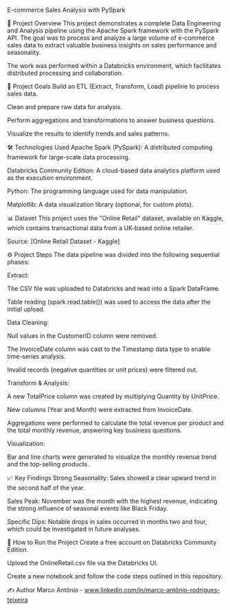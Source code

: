 E-commerce Sales Analysis with PySpark

📝 Project Overview
This project demonstrates a complete Data Engineering and Analysis pipeline using the Apache Spark framework with the PySpark API. The goal was to process and analyze a large volume of e-commerce sales data to extract valuable business insights on sales performance and seasonality.

The work was performed within a Databricks environment, which facilitates distributed processing and collaboration.

🎯 Project Goals
Build an ETL (Extract, Transform, Load) pipeline to process sales data.

Clean and prepare raw data for analysis.

Perform aggregations and transformations to answer business questions.

Visualize the results to identify trends and sales patterns.

🛠️ Technologies Used
Apache Spark (PySpark): A distributed computing framework for large-scale data processing.

Databricks Community Edition: A cloud-based data analytics platform used as the execution environment.

Python: The programming language used for data manipulation.

Matplotlib: A data visualization library (optional, for custom plots).

📊 Dataset
This project uses the "Online Retail" dataset, available on Kaggle, which contains transactional data from a UK-based online retailer.

Source: [Online Retail Dataset - Kaggle]

⚙️ Project Steps
The data pipeline was divided into the following sequential phases:

Extract:

The CSV file was uploaded to Databricks and read into a Spark DataFrame.

Table reading (spark.read.table()) was used to access the data after the initial upload.

Data Cleaning:

Null values in the CustomerID column were removed.

The InvoiceDate column was cast to the Timestamp data type to enable time-series analysis.

Invalid records (negative quantities or unit prices) were filtered out.

Transform & Analysis:

A new TotalPrice column was created by multiplying Quantity by UnitPrice.

New columns (Year and Month) were extracted from InvoiceDate.

Aggregations were performed to calculate the total revenue per product and the total monthly revenue, answering key business questions.

Visualization:

Bar and line charts were generated to visualize the monthly revenue trend and the top-selling products.

📈 Key Findings
Strong Seasonality: Sales showed a clear upward trend in the second half of the year.

Sales Peak: November was the month with the highest revenue, indicating the strong influence of seasonal events like Black Friday.

Specific Dips: Notable drops in sales occurred in months two and four, which could be investigated in future analyses.

🚀 How to Run the Project
Create a free account on Databricks Community Edition.

Upload the OnlineRetail.csv file via the Databricks UI.

Create a new notebook and follow the code steps outlined in this repository.

✍️ Author
Marco Antônio - www.linkedin.com/in/marco-antônio-rodrigues-teixeira
